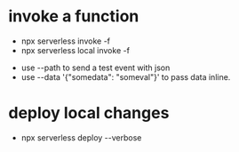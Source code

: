 
# invoke a function
  - npx serverless invoke -f <functionName>
  - npx serverless local invoke -f <functionName>
  * use  --path <pathToYourEventJSON>  to send a test event with json
  * use --data '{"somedata": "someval"}' to pass data inline.

# deploy local changes
  - npx serverless deploy --verbose

